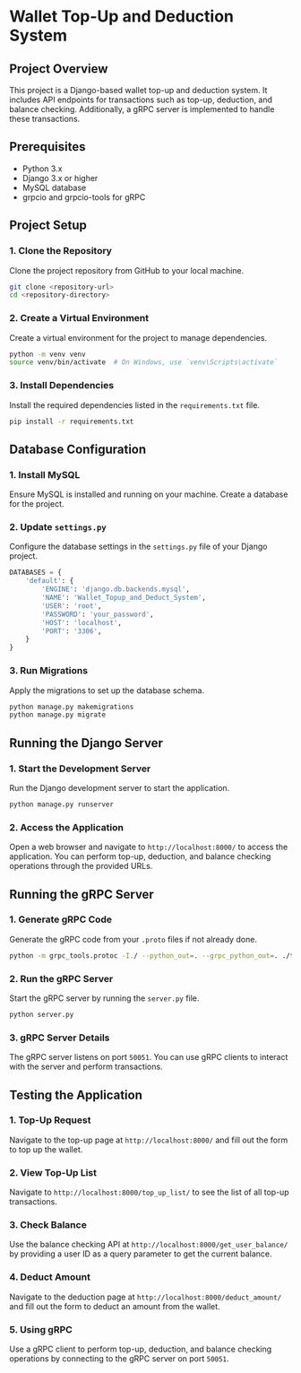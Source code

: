 

# Wallet Top-Up and Deduction System

## Project Overview
This project is a Django-based wallet top-up and deduction system. It includes API endpoints for transactions such as top-up, deduction, and balance checking. Additionally, a gRPC server is implemented to handle these transactions.

## Prerequisites
- Python 3.x
- Django 3.x or higher
- MySQL database
- grpcio and grpcio-tools for gRPC

## Project Setup

### 1. Clone the Repository
Clone the project repository from GitHub to your local machine.
```sh
git clone <repository-url>
cd <repository-directory>
```

### 2. Create a Virtual Environment
Create a virtual environment for the project to manage dependencies.
```sh
python -m venv venv
source venv/bin/activate  # On Windows, use `venv\Scripts\activate`
```

### 3. Install Dependencies
Install the required dependencies listed in the `requirements.txt` file.
```sh
pip install -r requirements.txt
```

## Database Configuration

### 1. Install MySQL
Ensure MySQL is installed and running on your machine. Create a database for the project.

### 2. Update `settings.py`
Configure the database settings in the `settings.py` file of your Django project.
```python
DATABASES = {
    'default': {
        'ENGINE': 'django.db.backends.mysql',
        'NAME': 'Wallet_Topup_and_Deduct_System',
        'USER': 'root',
        'PASSWORD': 'your_password',
        'HOST': 'localhost',
        'PORT': '3306',
    }
}
```

### 3. Run Migrations
Apply the migrations to set up the database schema.
```sh
python manage.py makemigrations
python manage.py migrate
```

## Running the Django Server

### 1. Start the Development Server
Run the Django development server to start the application.
```sh
python manage.py runserver
```

### 2. Access the Application
Open a web browser and navigate to `http://localhost:8000/` to access the application. You can perform top-up, deduction, and balance checking operations through the provided URLs.

## Running the gRPC Server

### 1. Generate gRPC Code
Generate the gRPC code from your `.proto` files if not already done.
```sh
python -m grpc_tools.protoc -I./ --python_out=. --grpc_python_out=. ./transactions.proto
```

### 2. Run the gRPC Server
Start the gRPC server by running the `server.py` file.
```sh
python server.py
```

### 3. gRPC Server Details
The gRPC server listens on port `50051`. You can use gRPC clients to interact with the server and perform transactions.

## Testing the Application

### 1. Top-Up Request
Navigate to the top-up page at `http://localhost:8000/` and fill out the form to top up the wallet.

### 2. View Top-Up List
Navigate to `http://localhost:8000/top_up_list/` to see the list of all top-up transactions.

### 3. Check Balance
Use the balance checking API at `http://localhost:8000/get_user_balance/` by providing a user ID as a query parameter to get the current balance.

### 4. Deduct Amount
Navigate to the deduction page at `http://localhost:8000/deduct_amount/` and fill out the form to deduct an amount from the wallet.

### 5. Using gRPC
Use a gRPC client to perform top-up, deduction, and balance checking operations by connecting to the gRPC server on port `50051`.

